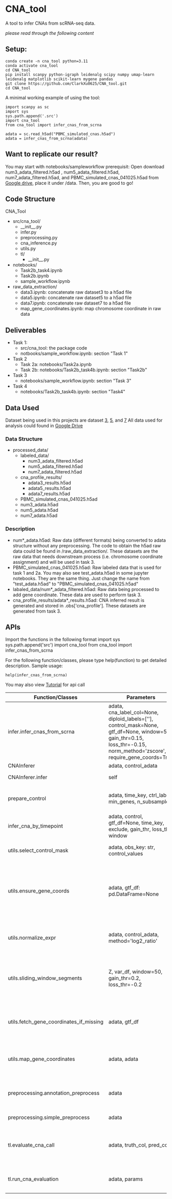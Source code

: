 # CNA_tool
A tool to infer CNAs from scRNA-seq data.

*please read through the following content*


## Setup:

    conda create -n cna_tool python=3.11
    conda activate cna_tool
    cd CNA_tool
    pip install scanpy python-igraph leidenalg scipy numpy umap-learn leidenalg matplotlib scikit-learn mygene pandas
    git clone https://github.com/ClarkXu0625/CNA_tool.git
    cd CNA_tool


A minimal working example of using the tool:

    import scanpy as sc
    import sys
    sys.path.append('.src')
    import cna_tool
    from cna_tool import infer_cnas_from_scrna

    adata = sc.read_h5ad("PBMC_simulated_cnas.h5ad")
    adata = infer_cnas_from_scrna(adata)


## Want to replicate our result?

You may start with notebooks/sampleworkflow
prerequisit: Open download num3_adata_filtered.h5ad , num5_adata_filtered.h5ad, num7_adata_filtered.h5ad, and PBMC_simulated_cnas_041025.h5ad from [Google drive](https://drive.google.com/drive/folders/10LGU_CHLHJkABwpyEqT1XuFGGef-xL7m), place it under /data. Then, you are good to go!

## Code Structure
CNA_Tool
- src/cna_tool/
    - \_\_init__.py
    - infer.py
    - preprocessing.py
    - cna_inference.py
    - utils.py
    - tl/
      - \_\_init__.py
- notebooks/
  - Task2b_task4.ipynb
  - Task2b.ipynb
  - sample_workflow.ipynb
- raw_data_extraction/
  - data3.ipynb: concatenate raw dataset3 to a h5ad file
  - data5.ipynb: concatenate raw dataset5 to a h5ad file
  - data7.ipynb: concatenate raw dataset7 to a h5ad file
  - map_gene_coordinates.ipynb: map chromosome coordinate in raw data

## Deliverables
- Task 1: 
  - src/cna_tool: the package code
  - notbooks/sample_workflow.ipynb: section "Task 1"
- Task 2
  - Task 2a: notebooks/Task2a.ipynb
  - Task 2b: notebooks/Task2b_task4b.ipynb: section "Task2b"
- Task 3
  - notebooks/sample_workflow.ipynb: section "Task 3"
- Task 4
  - notebooks/Task2b_task4b.ipynb: section "Task4"

## Data Used

Dataset being used in this projects are dataset [3](https://www.ncbi.nlm.nih.gov/geo/query/acc.cgi?acc=GSE263152), [5](//www.ncbi.nlm.nih.gov/geo/query/acc.cgi?acc=GSE194214), and [7](https://www.ncbi.nlm.nih.gov/geo/query/acc.cgi?acc=GSE195467
)
All data used for analysis could found in [Google Drive](https://drive.google.com/drive/folders/10LGU_CHLHJkABwpyEqT1XuFGGef-xL7m?usp=sharing)


### Data Structure
- processed_data/
  - labeled_data/
    - num3_adata_filtered.h5ad
    - num5_adata_filtered.h5ad
    - num7_adata_filtered.h5ad
  - cna_profile_results/
    - adata3_results.h5ad
    - adata5_results.h5ad
    - adata7_results.h5ad
  - PBMC_simulated_cnas_041025.h5ad
  - num3_adata.h5ad
  - num5_adata.h5ad
  - num7_adata.h5ad

### Description
- num*_adata.h5ad: Raw data (different formats) being converted to adata structure without any preprocessing. The code to obtain the h5ad raw data could be found in /raw_data_extraction/. These datasets are the raw data that needs downstream process (i.e. chromosome coordinate assignment) and will be used in task 3.
- PBMC_simulated_cnas_041025.h5ad: Raw labeled data that is used for task 1 and 2a. You may also see test_adata.h5ad in some jupyter notebooks. They are the same thing. Just change the name from "test_adata.h5ad" to "PBMC_simulated_cnas_041025.h5ad"
- labaled_data/num*_adata_filtered.h5ad: Raw data being processed to add gene coordinate. These data are used to perform task 3.
- cna_profile_results/adata*_results.h5ad: CNA inferred result is generated and stored in .obs['cna_profile']. These datasets are generated from task 3.



## APIs
Import the functions in the following format
    import sys
    sys.path.append('src')
    import cna_tool
    from cna_tool import infer_cnas_from_scrna
    
For the following function/classes, please type help(function) to get detailed description. Sample usage:

    help(infer_cnas_from_scrna)

You may also view [Tutorial](Tutorial.ipynb) for api call

| Function/Classes | Parameters | Description | 
| ---------- | ---- | -------------------------- |
| infer.infer_cnas_from_scrna | adata, cna_label_col=None, diploid_labels=[''], control_mask=None, gtf_df=None, window=50, gain_thr=0.15, loss_thr=-0.15, norm_method='zscore', require_gene_coords=True| Infers DNA copy number alterations (CNAs) from an AnnData object containing scRNA-seq data. |
| CNAInferer | adata, control_adata |main object |
| CNAInferer.infer | self |Infer CNA from given adata |
| prepare_control | adata, time_key, ctrl_label, min_genes, n_subsample | Extracts and preprocesses control cells from an AnnData object |
| infer_cna_by_timepoint | adata, control, gtf_df=None, time_key, exclude, gain_thr, loss_thr, window | Infers Copy Number Alterations (CNAs) for each timepoint relative to a control dataset |
| utils.select_control_mask| adata, obs_key: str, control_values | Build a boolean mask selecting control (diploid) cells| 
| utils.ensure_gene_coords | adata, gtf_df: pd.DataFrame=None | If 'chromosome','start','end' are present in adata.var, do nothing. Else merge with user‑supplied gtf_df. Else fetch missing via pybiomart (if installed). Drops any genes still lacking coords.|
| utils.normalize_expr | adata, control_adata, method='log2_ratio' | Gene‐specific normalization against diploid control, method could be either zscore or log2_ratio |
| utils.sliding_window_segments | Z, var_df, window=50, gain_thr=0.2, loss_thr=-0.2 | Identifies copy number alteration (CNA) segments from smoothed, average z-scored expression across genes using a sliding window approach. |
| utils.fetch_gene_coordinates_if_missing | adata, gtf_df | Map the gene coordinate from provided df generated from gtf file, creating .var columns "chromosome", "start", and "end" |
| utils.map_gene_coordinates | adata, adata | Map the gene coordinate from one adata (labeled) to another, creating .var columns "chromosome", "start", and "end" |
| preprocessing.annotation_preprocess | adata | full preprocess pipeline: filter by counts and mt content; normalize; perform clustering, and umap |
| preprocessing.simple_preprocess | adata | normalize and log transfer the adata |
| tl.evaluate_cna_call |adata, truth_col, pred_col |  Evaluates the performance of CNA prediction by comparing predicted CNA profiles with simulated ground truth labels |
| tl.run_cna_evaluation | adata, params | Runs the full CNA inference and evaluation pipeline using the provided parameters |
